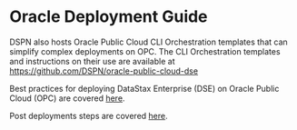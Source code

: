 # Oracle Deployment Guide

DSPN also hosts Oracle Public Cloud CLI Orchestration templates that can simplify complex deployments on OPC.  The CLI Orchestration templates and instructions on their use are available at https://github.com/DSPN/oracle-public-cloud-dse

Best practices for deploying DataStax Enterprise (DSE) on Oracle Public Cloud (OPC) are covered [here](./bestpractices.md).

Post deployments steps are covered [here](./postdeploy.md).
